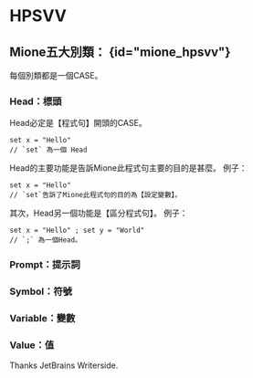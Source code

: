 # HPSVV

## Mione五大別類： {id="mione_hpsvv"}
每個別類都是一個CASE。
### Head：標頭

Head必定是【程式句】開頭的CASE。
```MIONE
set x = "Hello"
// `set` 為一個 Head
```
Head的主要功能是告訴Mione此程式句主要的目的是甚麼。
例子：
```MIONE
set x = "Hello"
// `set`告訴了Mione此程式句的目的為【設定變數】。
```
其次，Head另一個功能是【區分程式句】。
例子：
```Mione
set x = "Hello" ; set y = "World"
// `;` 為一個Head。
```


### Prompt：提示詞

### Symbol：符號

### Variable：變數

### Value：值

Thanks JetBrains Writerside.

